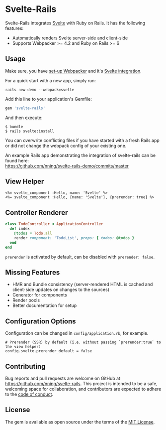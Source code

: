 # Svelte-Rails

Svelte-Rails integrates [Svelte](https://svelte.dev/) with Ruby on Rails. It has the following features:

* Automatically renders Svelte server-side and client-side
* Supports Webpacker >= 4.2 and Ruby on Rails >= 6

## Usage

Make sure, you have [set-up Webpacker](https://github.com/rails/webpacker#installation) and it's [Svelte integration](https://github.com/rails/webpacker/blob/master/docs/integrations.md#svelte).

For a quick start with a new app, simply run:

    rails new demo --webpack=svelte

Add this line to your application's Gemfile:

```ruby
gem 'svelte-rails'
```

And then execute:

    $ bundle
    $ rails svelte:install

You can overwrite conflicting files if you have started with a fresh Rails app or did not change the webpack config of your existing one.

An example Rails app demonstrating the integration of svelte-rails can be found here:  
https://github.com/nning/svelte-rails-demo/commits/master

## View Helper

```erb
<%= svelte_component :Hello, name: 'Svelte' %>
<%= svelte_component :Hello, {name: 'Svelte'}, {prerender: true} %>
```

## Controller Renderer

```ruby
class TodoController < ApplicationController
  def index
    @todos = Todo.all
    render component: 'TodoList', props: { todos: @todos }
  end
end
```

`prerender` is activated by default, can be disabled with `prerender: false`.

## Missing Features

* HMR and Bundle consistency (server-rendered HTML is cached and client-side updates on changes to the sources)
* Generator for components
* Render pools
* Better documentation for setup

## Configuration Options

Configuration can be changed in `config/application.rb`, for example.

    # Prerender (SSR) by default (i.e. without passing `prerender:true` to the view helper)
    config.svelte.prerender_default = false

## Contributing

Bug reports and pull requests are welcome on GitHub at https://github.com/nning/svelte-rails. This project is intended to be a safe, welcoming space for collaboration, and contributors are expected to adhere to the [code of conduct](https://github.com/nning/svelte-rails/blob/master/CODE_OF_CONDUCT.md).

## License

The gem is available as open source under the terms of the [MIT License](https://opensource.org/licenses/MIT).
